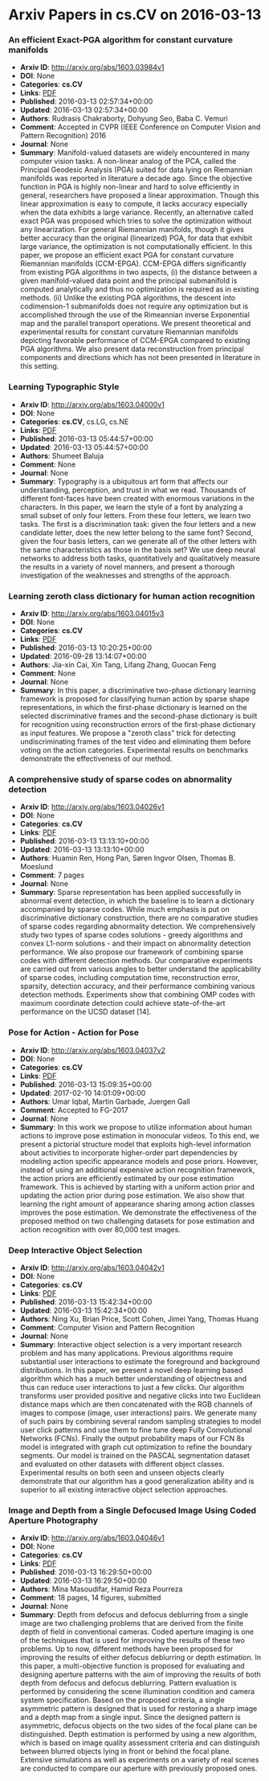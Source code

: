 # Arxiv Papers in cs.CV on 2016-03-13
### An efficient Exact-PGA algorithm for constant curvature manifolds
- **Arxiv ID**: http://arxiv.org/abs/1603.03984v1
- **DOI**: None
- **Categories**: **cs.CV**
- **Links**: [PDF](http://arxiv.org/pdf/1603.03984v1)
- **Published**: 2016-03-13 02:57:34+00:00
- **Updated**: 2016-03-13 02:57:34+00:00
- **Authors**: Rudrasis Chakraborty, Dohyung Seo, Baba C. Vemuri
- **Comment**: Accepted in CVPR (IEEE Conference on Computer Vision and Pattern
  Recognition) 2016
- **Journal**: None
- **Summary**: Manifold-valued datasets are widely encountered in many computer vision tasks. A non-linear analog of the PCA, called the Principal Geodesic Analysis (PGA) suited for data lying on Riemannian manifolds was reported in literature a decade ago. Since the objective function in PGA is highly non-linear and hard to solve efficiently in general, researchers have proposed a linear approximation. Though this linear approximation is easy to compute, it lacks accuracy especially when the data exhibits a large variance. Recently, an alternative called exact PGA was proposed which tries to solve the optimization without any linearization. For general Riemannian manifolds, though it gives better accuracy than the original (linearized) PGA, for data that exhibit large variance, the optimization is not computationally efficient. In this paper, we propose an efficient exact PGA for constant curvature Riemannian manifolds (CCM-EPGA). CCM-EPGA differs significantly from existing PGA algorithms in two aspects, (i) the distance between a given manifold-valued data point and the principal submanifold is computed analytically and thus no optimization is required as in existing methods. (ii) Unlike the existing PGA algorithms, the descent into codimension-1 submanifolds does not require any optimization but is accomplished through the use of the Rimeannian inverse Exponential map and the parallel transport operations. We present theoretical and experimental results for constant curvature Riemannian manifolds depicting favorable performance of CCM-EPGA compared to existing PGA algorithms. We also present data reconstruction from principal components and directions which has not been presented in literature in this setting.



### Learning Typographic Style
- **Arxiv ID**: http://arxiv.org/abs/1603.04000v1
- **DOI**: None
- **Categories**: **cs.CV**, cs.LG, cs.NE
- **Links**: [PDF](http://arxiv.org/pdf/1603.04000v1)
- **Published**: 2016-03-13 05:44:57+00:00
- **Updated**: 2016-03-13 05:44:57+00:00
- **Authors**: Shumeet Baluja
- **Comment**: None
- **Journal**: None
- **Summary**: Typography is a ubiquitous art form that affects our understanding, perception, and trust in what we read. Thousands of different font-faces have been created with enormous variations in the characters. In this paper, we learn the style of a font by analyzing a small subset of only four letters. From these four letters, we learn two tasks. The first is a discrimination task: given the four letters and a new candidate letter, does the new letter belong to the same font? Second, given the four basis letters, can we generate all of the other letters with the same characteristics as those in the basis set? We use deep neural networks to address both tasks, quantitatively and qualitatively measure the results in a variety of novel manners, and present a thorough investigation of the weaknesses and strengths of the approach.



### Learning zeroth class dictionary for human action recognition
- **Arxiv ID**: http://arxiv.org/abs/1603.04015v3
- **DOI**: None
- **Categories**: **cs.CV**
- **Links**: [PDF](http://arxiv.org/pdf/1603.04015v3)
- **Published**: 2016-03-13 10:20:25+00:00
- **Updated**: 2016-09-28 13:14:07+00:00
- **Authors**: Jia-xin Cai, Xin Tang, Lifang Zhang, Guocan Feng
- **Comment**: None
- **Journal**: None
- **Summary**: In this paper, a discriminative two-phase dictionary learning framework is proposed for classifying human action by sparse shape representations, in which the first-phase dictionary is learned on the selected discriminative frames and the second-phase dictionary is built for recognition using reconstruction errors of the first-phase dictionary as input features. We propose a "zeroth class" trick for detecting undiscriminating frames of the test video and eliminating them before voting on the action categories. Experimental results on benchmarks demonstrate the effectiveness of our method.



### A comprehensive study of sparse codes on abnormality detection
- **Arxiv ID**: http://arxiv.org/abs/1603.04026v1
- **DOI**: None
- **Categories**: **cs.CV**
- **Links**: [PDF](http://arxiv.org/pdf/1603.04026v1)
- **Published**: 2016-03-13 13:13:10+00:00
- **Updated**: 2016-03-13 13:13:10+00:00
- **Authors**: Huamin Ren, Hong Pan, Søren Ingvor Olsen, Thomas B. Moeslund
- **Comment**: 7 pages
- **Journal**: None
- **Summary**: Sparse representation has been applied successfully in abnormal event detection, in which the baseline is to learn a dictionary accompanied by sparse codes. While much emphasis is put on discriminative dictionary construction, there are no comparative studies of sparse codes regarding abnormality detection. We comprehensively study two types of sparse codes solutions - greedy algorithms and convex L1-norm solutions - and their impact on abnormality detection performance. We also propose our framework of combining sparse codes with different detection methods. Our comparative experiments are carried out from various angles to better understand the applicability of sparse codes, including computation time, reconstruction error, sparsity, detection accuracy, and their performance combining various detection methods. Experiments show that combining OMP codes with maximum coordinate detection could achieve state-of-the-art performance on the UCSD dataset [14].



### Pose for Action - Action for Pose
- **Arxiv ID**: http://arxiv.org/abs/1603.04037v2
- **DOI**: None
- **Categories**: **cs.CV**
- **Links**: [PDF](http://arxiv.org/pdf/1603.04037v2)
- **Published**: 2016-03-13 15:09:35+00:00
- **Updated**: 2017-02-10 14:01:09+00:00
- **Authors**: Umar Iqbal, Martin Garbade, Juergen Gall
- **Comment**: Accepted to FG-2017
- **Journal**: None
- **Summary**: In this work we propose to utilize information about human actions to improve pose estimation in monocular videos. To this end, we present a pictorial structure model that exploits high-level information about activities to incorporate higher-order part dependencies by modeling action specific appearance models and pose priors. However, instead of using an additional expensive action recognition framework, the action priors are efficiently estimated by our pose estimation framework. This is achieved by starting with a uniform action prior and updating the action prior during pose estimation. We also show that learning the right amount of appearance sharing among action classes improves the pose estimation. We demonstrate the effectiveness of the proposed method on two challenging datasets for pose estimation and action recognition with over 80,000 test images.



### Deep Interactive Object Selection
- **Arxiv ID**: http://arxiv.org/abs/1603.04042v1
- **DOI**: None
- **Categories**: **cs.CV**
- **Links**: [PDF](http://arxiv.org/pdf/1603.04042v1)
- **Published**: 2016-03-13 15:42:34+00:00
- **Updated**: 2016-03-13 15:42:34+00:00
- **Authors**: Ning Xu, Brian Price, Scott Cohen, Jimei Yang, Thomas Huang
- **Comment**: Computer Vision and Pattern Recognition
- **Journal**: None
- **Summary**: Interactive object selection is a very important research problem and has many applications. Previous algorithms require substantial user interactions to estimate the foreground and background distributions. In this paper, we present a novel deep learning based algorithm which has a much better understanding of objectness and thus can reduce user interactions to just a few clicks. Our algorithm transforms user provided positive and negative clicks into two Euclidean distance maps which are then concatenated with the RGB channels of images to compose (image, user interactions) pairs. We generate many of such pairs by combining several random sampling strategies to model user click patterns and use them to fine tune deep Fully Convolutional Networks (FCNs). Finally the output probability maps of our FCN 8s model is integrated with graph cut optimization to refine the boundary segments. Our model is trained on the PASCAL segmentation dataset and evaluated on other datasets with different object classes. Experimental results on both seen and unseen objects clearly demonstrate that our algorithm has a good generalization ability and is superior to all existing interactive object selection approaches.



### Image and Depth from a Single Defocused Image Using Coded Aperture Photography
- **Arxiv ID**: http://arxiv.org/abs/1603.04046v1
- **DOI**: None
- **Categories**: **cs.CV**
- **Links**: [PDF](http://arxiv.org/pdf/1603.04046v1)
- **Published**: 2016-03-13 16:29:50+00:00
- **Updated**: 2016-03-13 16:29:50+00:00
- **Authors**: Mina Masoudifar, Hamid Reza Pourreza
- **Comment**: 18 pages, 14 figures, submitted
- **Journal**: None
- **Summary**: Depth from defocus and defocus deblurring from a single image are two challenging problems that are derived from the finite depth of field in conventional cameras. Coded aperture imaging is one of the techniques that is used for improving the results of these two problems. Up to now, different methods have been proposed for improving the results of either defocus deblurring or depth estimation. In this paper, a multi-objective function is proposed for evaluating and designing aperture patterns with the aim of improving the results of both depth from defocus and defocus deblurring. Pattern evaluation is performed by considering the scene illumination condition and camera system specification. Based on the proposed criteria, a single asymmetric pattern is designed that is used for restoring a sharp image and a depth map from a single input. Since the designed pattern is asymmetric, defocus objects on the two sides of the focal plane can be distinguished. Depth estimation is performed by using a new algorithm, which is based on image quality assessment criteria and can distinguish between blurred objects lying in front or behind the focal plane. Extensive simulations as well as experiments on a variety of real scenes are conducted to compare our aperture with previously proposed ones.



